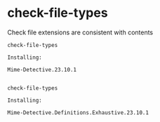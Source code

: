 # check-file-types
Check file extensions are consistent with contents

```
check-file-types

Installing:

Mime-Detective.23.10.1


check-file-types

Installing:

Mime-Detective.Definitions.Exhaustive.23.10.1
```
